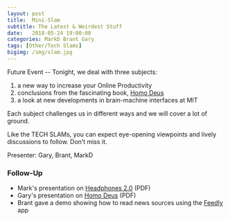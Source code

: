 ```yaml
---
layout: post
title:  Mini-Slam
subtitle: The Latest & Weirdest Stuff
date:   2018-05-24 19:00:00
categories: MarkD Brant Gary 
tags: [Other/Tech Slams]
bigimg: /img/slam.jpg
---
```


Future Event -- Tonight, we deal with three subjects:

1. a new way to increase your Online Productivity
1. conclusions from the fascinating book, [Homo Deus](https://www.amazon.com/Homo-Deus-Brief-History-Tomorrow/dp/0062464310)
1. a look at new developments in brain-machine interfaces at MIT

Each subject challenges us in different ways and we will cover a lot of ground. 

Like the TECH SLAMs, you can expect eye-opening viewpoints and lively discussions to follow. Don’t miss it.

Presenter: Gary, Brant, MarkD

### Follow-Up

* Mark's presentation on [Headphones 2.0](/assets/present/2018/headphones-2.0.pdf) (PDF)
* Gary's presentation on [Homo Deus](/assets/present/2018/homo-deus.pdf) (PDF)
* Brant gave a demo showing how to read news sources using the [Feedly](http://feedly.com) app

